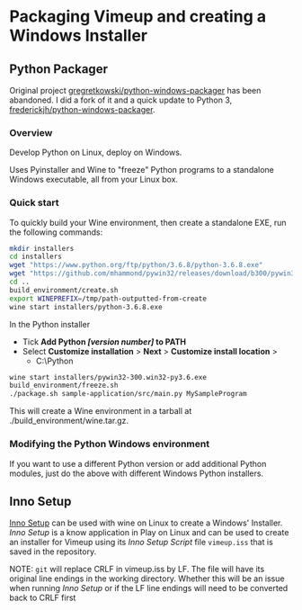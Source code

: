 # Packaging Vimeup and creating a Windows Installer

## Python Packager
Original project [gregretkowski/python-windows-packager](https://github.com/gregretkowski/python-windows-packager) has been abandoned. I did a fork of it and a quick update to Python 3, [ frederickjh/python-windows-packager](https://github.com/frederickjh/python-windows-packager).
### Overview

Develop Python on Linux, deploy on Windows.

Uses Pyinstaller and Wine to "freeze" Python programs to a standalone Windows
executable, all from your Linux box.

### Quick start

To quickly build your Wine environment, then create a standalone EXE,
run the following commands:

```bash
mkdir installers
cd installers
wget "https://www.python.org/ftp/python/3.6.8/python-3.6.8.exe" 
wget "https://github.com/mhammond/pywin32/releases/download/b300/pywin32-300.win32-py3.6.exe"
cd ..
build_environment/create.sh
export WINEPREFIX=/tmp/path-outputted-from-create
wine start installers/python-3.6.8.exe
```
In the Python installer
* Tick **Add Python *[version number]* to PATH**
* Select **Customize installation** > **Next**  > **Customize install location** > 
   * C:\Python
```bash
wine start installers/pywin32-300.win32-py3.6.exe
build_environment/freeze.sh
./package.sh sample-application/src/main.py MySampleProgram
```

This will create a Wine environment in a tarball at 
./build_environment/wine.tar.gz.

### Modifying the Python Windows environment

If you want to use a different Python version or add additional Python
modules, just do the above with different Windows Python installers.

## Inno Setup

[Inno Setup](https://jrsoftware.org/isinfo.php) can be used with wine on Linux to create a Windows' Installer. *Inno Setup* is a know application in Play on Linux and can be used to create an installer for Vimeup using its *Inno Setup Script* file `vimeup.iss` that is saved in the repository.

NOTE: `git` will replace CRLF in vimeup.iss by LF. The file will have its original line endings in the working directory. Whether this will be an issue when running *Inno Setup* or if the LF line endings will need to be converted back to CRLF first 
